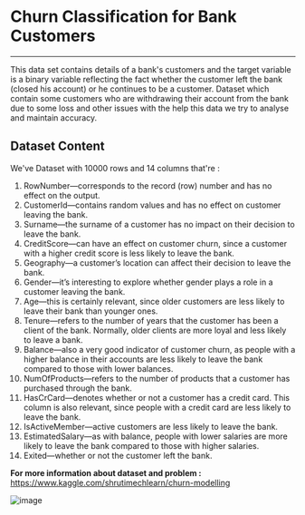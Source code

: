 # **Churn Classification for Bank Customers**
---
This data set contains details of a bank's customers and the target variable is a binary variable reflecting the fact whether the customer left the bank (closed his account) or he continues to be a customer. Dataset which contain some customers who are withdrawing their account from the bank due to some loss and other issues with the help this data we try to analyse and maintain accuracy.

## **Dataset Content**
We've Dataset with  10000 rows and 14 columns that're :
1. RowNumber—corresponds to the record (row) number and has no effect on the output.
2. CustomerId—contains random values and has no effect on customer leaving the bank.
3. Surname—the surname of a customer has no impact on their decision to leave the bank.
4. CreditScore—can have an effect on customer churn, since a customer with a higher credit score is less likely to leave the bank.
5. Geography—a customer’s location can affect their decision to leave the bank.
6. Gender—it’s interesting to explore whether gender plays a role in a customer leaving the bank.
7. Age—this is certainly relevant, since older customers are less likely to leave their bank than younger ones.
8. Tenure—refers to the number of years that the customer has been a client of the bank. Normally, older clients are more loyal and less likely to leave a bank.
9. Balance—also a very good indicator of customer churn, as people with a higher balance in their accounts are less likely to leave the bank compared to those with lower balances.
10. NumOfProducts—refers to the number of products that a customer has purchased through the bank.
11. HasCrCard—denotes whether or not a customer has a credit card. This column is also relevant, since people with a credit card are less likely to leave the bank.
12. IsActiveMember—active customers are less likely to leave the bank.
13. EstimatedSalary—as with balance, people with lower salaries are more likely to leave the bank compared to those with higher salaries.
14. Exited—whether or not the customer left the bank.

**For more information about dataset and problem :** https://www.kaggle.com/shrutimechlearn/churn-modelling

![image](https://user-images.githubusercontent.com/78029611/163474993-3cc4b45e-ae57-458b-bb21-a37e35b6374f.png)
